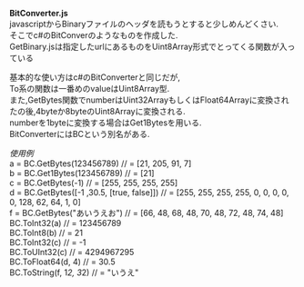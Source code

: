 ﻿**BitConverter.js**  
javascriptからBinaryファイルのヘッダを読もうとすると少しめんどくさい.  
そこでc#のBitConverのようなものを作成した.  
GetBinary.jsは指定したurlにあるものをUint8Array形式でとってくる関数が入っている    

基本的な使い方はc#のBitConverterと同じだが,  
To系の関数は一番めのvalueはUint8Array型.  
また,GetBytes関数でnumberはUint32ArrayもしくはFloat64Arrayに変換されたの後,4byteか8byteのUint8Arrayに変換される.  
numberを1byteに変換する場合はGet1Bytesを用いる.  
BitConverterにはBCという別名がある.  

*使用例*  
    a = BC.GetBytes(123456789) // = [21, 205, 91, 7]  
    b = BC.Get1Bytes(123456789) // = [21]  
    c = BC.GetBytes(-1) // = [255, 255, 255, 255]  
    d = BC.GetBytes([-1 ,30.5, [true, false]]) // = [255, 255, 255, 255, 0, 0, 0, 0, 0, 128, 62, 64, 1, 0]  
    f = BC.GetBytes("あいうえお") // = [66, 48, 68, 48, 70, 48, 72, 48, 74, 48]     
    BC.ToInt32(a) // = 123456789  
    BC.ToInt8(b) // = 21  
    BC.ToInt32(c) // = -1  
    BC.ToUInt32(c) // = 4294967295  
    BC.ToFloat64(d, 4) // = 30.5  
    BC.ToString(f, 1*2, 3*2) // = "いうえ"  
    